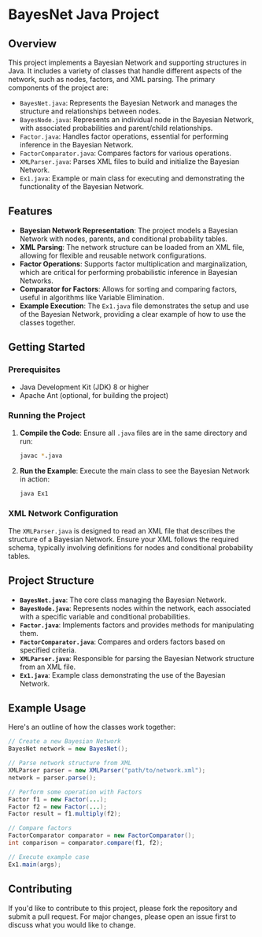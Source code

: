 # BayesNet Java Project

## Overview

This project implements a Bayesian Network and supporting structures in Java. It includes a variety of classes that handle different aspects of the network, such as nodes, factors, and XML parsing. The primary components of the project are:

- `BayesNet.java`: Represents the Bayesian Network and manages the structure and relationships between nodes.
- `BayesNode.java`: Represents an individual node in the Bayesian Network, with associated probabilities and parent/child relationships.
- `Factor.java`: Handles factor operations, essential for performing inference in the Bayesian Network.
- `FactorComparator.java`: Compares factors for various operations.
- `XMLParser.java`: Parses XML files to build and initialize the Bayesian Network.
- `Ex1.java`: Example or main class for executing and demonstrating the functionality of the Bayesian Network.

## Features

- **Bayesian Network Representation**: The project models a Bayesian Network with nodes, parents, and conditional probability tables.
- **XML Parsing**: The network structure can be loaded from an XML file, allowing for flexible and reusable network configurations.
- **Factor Operations**: Supports factor multiplication and marginalization, which are critical for performing probabilistic inference in Bayesian Networks.
- **Comparator for Factors**: Allows for sorting and comparing factors, useful in algorithms like Variable Elimination.
- **Example Execution**: The `Ex1.java` file demonstrates the setup and use of the Bayesian Network, providing a clear example of how to use the classes together.

## Getting Started

### Prerequisites

- Java Development Kit (JDK) 8 or higher
- Apache Ant (optional, for building the project)

### Running the Project

1. **Compile the Code**: Ensure all `.java` files are in the same directory and run:
    ```sh
    javac *.java
    ```
2. **Run the Example**: Execute the main class to see the Bayesian Network in action:
    ```sh
    java Ex1
    ```

### XML Network Configuration

The `XMLParser.java` is designed to read an XML file that describes the structure of a Bayesian Network. Ensure your XML follows the required schema, typically involving definitions for nodes and conditional probability tables.

## Project Structure

- **`BayesNet.java`**: The core class managing the Bayesian Network.
- **`BayesNode.java`**: Represents nodes within the network, each associated with a specific variable and conditional probabilities.
- **`Factor.java`**: Implements factors and provides methods for manipulating them.
- **`FactorComparator.java`**: Compares and orders factors based on specified criteria.
- **`XMLParser.java`**: Responsible for parsing the Bayesian Network structure from an XML file.
- **`Ex1.java`**: Example class demonstrating the use of the Bayesian Network.

## Example Usage

Here's an outline of how the classes work together:

```java
// Create a new Bayesian Network
BayesNet network = new BayesNet();

// Parse network structure from XML
XMLParser parser = new XMLParser("path/to/network.xml");
network = parser.parse();

// Perform some operation with Factors
Factor f1 = new Factor(...);
Factor f2 = new Factor(...);
Factor result = f1.multiply(f2);

// Compare factors
FactorComparator comparator = new FactorComparator();
int comparison = comparator.compare(f1, f2);

// Execute example case
Ex1.main(args);
```

## Contributing

If you'd like to contribute to this project, please fork the repository and submit a pull request. For major changes, please open an issue first to discuss what you would like to change.


